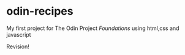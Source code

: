 # odin-recipes

My first project for The Odin Project _Foundations_ using html,css and javascript

Revision!
